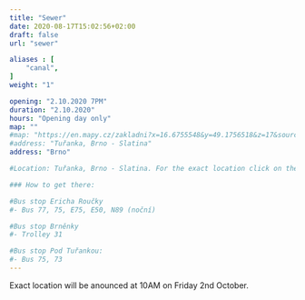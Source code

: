 ```yaml
---
title: "Sewer"
date: 2020-08-17T15:02:56+02:00
draft: false
url: "sewer"

aliases : [
    "canal",
]
weight: "1"

opening: "2.10.2020 7PM"
duration: "2.10.2020"
hours: "Opening day only"
map: ""
#map: "https://en.mapy.cz/zakladni?x=16.6755548&y=49.1756518&z=17&source=coor&id=16.675404629967574%2C49.17613221437531"
#address: "Tuřanka, Brno - Slatina"
address: "Brno"

#Location: Tuřanka, Brno - Slatina. For the exact location click on the map.

### How to get there:

#Bus stop Ericha Roučky
#- Bus 77, 75, E75, E50, N89 (noční)

#Bus stop Brněnky
#- Trolley 31

#Bus stop Pod Tuřankou:
#- Bus 75, 73
---
```


Exact location will be anounced at 10AM on Friday 2nd October.
